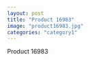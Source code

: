 ```yaml
---
layout: post
title: "Product 16983"
image: "product16983.jpg"
categories: "category1"
---
```

Product 16983
